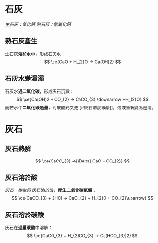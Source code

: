 # 石灰
*生石灰：氧化鈣*
*熟石灰：氫氧化鈣*
## 熟石灰產生
生石灰**溶於水中**，形成石灰水：
$$
\ce{CaO + H_{2}O -> Ca(OH)2}
$$
## 石灰水變渾濁
石灰水**遇二氧化碳**，形成灰石沉澱：
$$
\ce{Ca(OH)2 + CO_{2} -> CaCO_{3} \downarrow +H_{2}O}
$$
而若水中**二氧化碳過量**，則碳酸鈣又走[[#灰石溶於碳酸]]，溶液重新變為澄清。

# 灰石
## 灰石熱解
$$
\ce{CaCO_{3} ->[\Delta] CaO + CO_{2}}
$$
## 灰石溶於酸
*灰石：碳酸鈣*
灰石溶於酸，**產生二氧化碳氣體**：
$$
\ce{CaCO_{3} + 2HCl -> CaCl_{2} + H_{2}O + CO_{2}\uparrow}
$$

## 灰石溶於碳酸
灰石在**過量碳酸**中溶解：
$$
\ce{CaCO_{3} + H_{2}CO_{3} -> Ca(HCO_{3})2}
$$